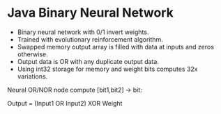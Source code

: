 # Java Binary Neural Network

* Binary neural network with 0/1 invert weights.
* Trained with evolutionary reinforcement algorithm.
* Swapped memory output array is filled with data at inputs and zeros otherwise.
* Output data is OR with any duplicate output data.
* Using int32 storage for memory and weight bits computes 32x variations.

Neural OR/NOR node compute [bit1,bit2] -> bit:

Output = (Input1 OR Input2) XOR Weight
